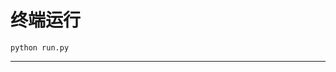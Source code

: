 # 终端运行

```shell
python run.py
```
*************************************************************************************************************************************************************************************************************************************************************************************************************************************************************************************************************************************************************************************************************************************************************************
